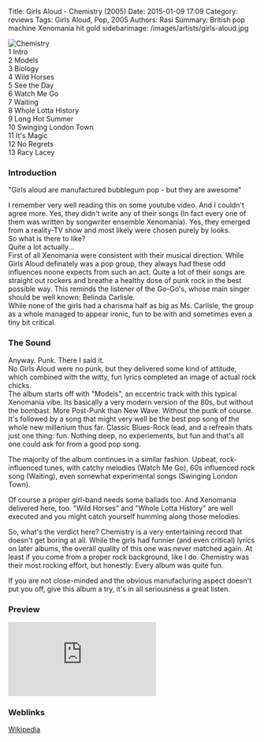 Title: Girls Aloud - Chemistry (2005)
Date: 2015-01-09 17:09
Category: reviews
Tags: Girls Aloud, Pop, 2005
Authors: Rasi
Summary: British pop machine Xenomania hit gold
sidebarimage: /images/artists/girls-aloud.jpg

<div id="covertracks">
    <div id="cover">
<img src="/images/covers/cover-chemistry.jpg" alt="Chemistry">
    </div>
    <div id="tracklist">
1 Intro<br />
2 Models<br />
3 Biology<br />
4 Wild Horses<br />
5 See the Day<br />
6 Watch Me Go<br />
7 Waiting<br />
8 Whole Lotta History<br />
9 Long Hot Summer<br />
10 Swinging London Town<br />
11 It's Magic<br />
12 No Regrets<br />
13 Racy Lacey<br />
    </div>
</div>

### Introduction
"Girls aloud are manufactured bubblegum pop - but they are awesome"

I remember very well reading this on some youtube video. And I couldn't
agree more.
Yes, they didn't write any of their songs (In fact every one of them was
written by songwriter ensemble Xenomania).
Yes, they emerged from a reality-TV show and most likely were chosen purely
by looks.  
So what is there to like?  
Quite a lot actually...  
First of all Xenomania were consistent with their musical direction. While
Girls Aloud definately was a pop group, they always had these odd influences
noone expects from such an act. Quite a lot of their songs are straight out
rockers and breathe a healthy dose of punk rock in the best possible way.
This reminds the listener of the Go-Go's, whose main singer should be well known:
Belinda Carlisle.  
While none of the girls had a charisma half as big as Ms. Carlisle, the group
as a whole managed to appear ironic, fun to be with and sometimes even a tiny bit
critical.

### The Sound
Anyway. Punk. There I said it.  
No Girls Aloud were no punk, but they delivered some kind of attitude, which
combined with the witty, fun lyrics completed an image of actual rock chicks.  
The album starts off with "Models", an eccentric track with this typical
Xenomania vibe. Its basically a very modern version of the 80s, but without the
bombast. More Post-Punk than New Wave. Without the punk of course.  
It's followed by a song that might very well be the best pop song of the whole
new millenium thus far. Classic Blues-Rock lead, and a refreain thats just one
thing: fun. Nothing deep, no experiements, but fun and that's all one could ask
for from a good pop song.

The majority of the album continues in a similar fashion. Upbeat, rock-influenced
tunes, with catchy melodies (Watch Me Go), 60s influenced
rock song (Waiting), even somewhat experimental songs (Swinging London Town).

Of course a proper girl-band needs some ballads too. And Xenomania delivered here,
too. "Wild Horses" and "Whole Lotta History" are well executed and you might
catch yourself humming along those melodies.

So, what's the verdict here? Chemistry is a very entertaining record that doesn't get
boring at all. While the girls had funnier (and even critical) lyrics on later
albums, the overall quality of this one was never matched again. At least if you
come from a proper rock background, like I do. Chemistry was their most rocking
effort, but honestly: Every album was quite fun.

If you are not close-minded and the obvious manufacturing aspect doesn't put you
off, give this album a try, it's in all seriousness a great listen.

### Preview
<iframe src=https://embed.spotify.com/?uri=spotify:track:3KbRPk0M0kMLNx3jcY7Wkj frameborder=0 allowtransparency=true></iframe>

### Weblinks
[Wikipedia](https://en.wikipedia.org/wiki/Girls_Aloud)
